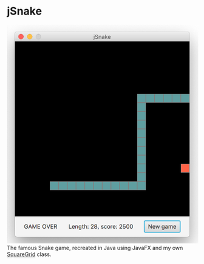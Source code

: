 # jSnake
![jSnake](jSnake.png)
The famous Snake game, recreated in Java using JavaFX and my own [SquareGrid](https://github.com/SpinningVinyl/SquareGrid) class.
